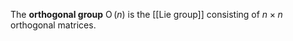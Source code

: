 The **orthogonal group** $\operatorname{O}(n)$ is the [[Lie group]] consisting of $n \times n$ orthogonal matrices.